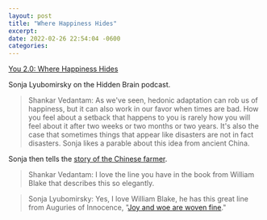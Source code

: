 ```yaml
---
layout: post
title: "Where Happiness Hides"
excerpt: 
date: 2022-02-26 22:54:04 -0600
categories: 
---
```


[You 2.0: Where Happiness Hides](https://hiddenbrain.org/podcast/where-happiness-hides/)

Sonja Lyubomirsky on the Hidden Brain podcast.

> Shankar Vedantam: As we've seen, hedonic adaptation can rob us of happiness, but it can also work in our favor when times are bad. How you feel about a setback that happens to you is rarely how you will feel about it after two weeks or two months or two years. It's also the case that sometimes things that appear like disasters are not in fact disasters. Sonja likes a parable about this idea from ancient China.

Sonja then tells the [story of the Chinese farmer]({{site.url}}/2021/09/29/the-story-of-the-chinese-farmer/).

> Shankar Vedantam: I love the line you have in the book from William Blake that describes this so elegantly.

> Sonja Lyubomirsky: Yes, I love William Blake, he has this great line from Auguries of Innocence, "[Joy and woe are woven fine]({{site.url}}/2022/02/18/joy-and-woe/)."
